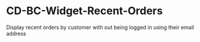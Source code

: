 # CD-BC-Widget-Recent-Orders
Display recent orders by customer with out being logged in using their email address
